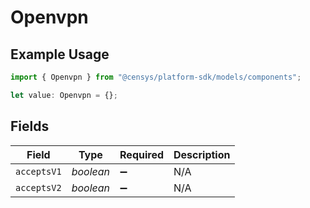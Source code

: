 # Openvpn

## Example Usage

```typescript
import { Openvpn } from "@censys/platform-sdk/models/components";

let value: Openvpn = {};
```

## Fields

| Field              | Type               | Required           | Description        |
| ------------------ | ------------------ | ------------------ | ------------------ |
| `acceptsV1`        | *boolean*          | :heavy_minus_sign: | N/A                |
| `acceptsV2`        | *boolean*          | :heavy_minus_sign: | N/A                |